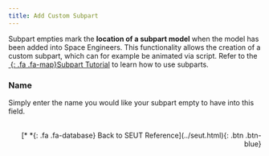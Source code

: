 ```yaml
---
title: Add Custom Subpart
---
```

Subpart empties mark the **location of a subpart model** when the model has been added into Space Engineers. This functionality allows the creation of a custom subpart, which can for example be animated via script. Refer to the [*&nbsp;*{: .fa .fa-map}Subpart Tutorial](/modding-reference/tutorials/tools/3d-modelling/seut/subparts) to learn how to use subparts.

### Name
Simply enter the name you would like your subpart empty to have into this field.
<br><br/>
<p style="text-align:right">[*&nbsp;*{: .fa .fa-database} Back to SEUT Reference](../seut.html){: .btn .btn-blue}</p>
